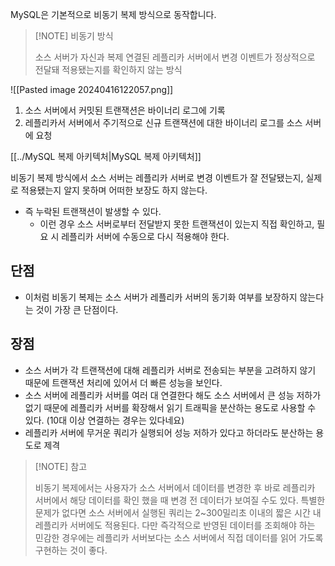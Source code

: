 

MySQL은 기본적으로 비동기 복제 방식으로 동작합니다. 


> [!NOTE] 비동기 방식
> 
> 소스 서버가 자신과 복제 연결된 레플리카 서버에서 변경 이벤트가 정상적으로 전달돼 적용됐는지를 확인하지 않는 방식

![[Pasted image 20240416122057.png]]

1. 소스 서버에서 커밋된 트랜잭션은 바이너리 로그에 기록
2. 레플리카서 서버에서 주기적으로 신규 트랜잭션에 대한 바이너리 로그를 소스 서버에 요청

[[../MySQL 복제 아키텍처|MySQL 복제 아키텍처]]

비동기 복제 방식에서 소스 서버는 레플리카 서버로 변경 이벤트가 잘 전달됐는지, 실제로 적용됐는지 알지 못하며 어떠한 보장도 하지 않는다.
- 즉 누락된 트랜잭션이 발생할 수 있다.
	- 이런 경우 소스 서버로부터 전달받지 못한 트랜잭션이 있는지 직접 확인하고, 필요 시 레플리카 서버에 수동으로 다시 적용해야 한다.

## 단점
- 이처럼 비동기 복제는 소스 서버가 레플리카 서버의 동기화 여부를 보장하지 않는다는 것이 가장 큰 단점이다.
## 장점
- 소스 서버가 각 트랜잭션에 대해 레플리카 서버로 전송되는 부분을 고려하지 않기 때문에 트랜잭션 처리에 있어서 더 빠른 성능을 보인다. 
- 소스 서버에 레플리카 서버를 여러 대 연결한다 해도 소스 서버에서 큰 성능 저하가 없기 때문에 레플리카 서버를 확장해서 읽기 트래픽을 분산하는 용도로 사용할 수 있다. (10대 이상 연결하는 경우는 있다네요)
- 레플리카 서버에 무거운 쿼리가 실행되어 성능 저하가 있다고 하더라도 분산하는 용도로 제격


> [!NOTE] 참고
> 
> 비동기 복제에서는 사용자가 소스 서버에서 데이터를 변경한 후 바로 레플리카 서버에서 해당 데이터를 확인 했을 때 변경 전 데이터가 보여질 수도 있다.
> 특별한 문제가 없다면 소스 서버에서 실행된 쿼리는 2~300밀리초 이내의 짧은 시간 내 레플리카 서버에도 적용된다.
> 다만 즉각적으로 반영된 데이터를 조회해야 하는 민감한 경우에는 레플리카 서버보다는 소스 서버에서 직접 데이터를 읽어 가도록 구현하는 것이 좋다. 





